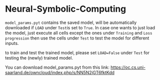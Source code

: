 # Neural-Symbolic-Computing
`model_params.pyt` contains the saved model, will be automatically downloaded
if `LOAD` under `Test`is set to `True`.
In case one wants to just load the model, just execute all cells
except the ones under `Training` and `Loss progression` then use the cells under
`Test` to test the model for different inputs.

to train and test the trained model, please set `LOAD=False` under `Test`
for testing the (newly) trained model.

You can download model_params.pyt from this link: 
https://oc.cs.uni-saarland.de/owncloud/index.php/s/NN5N2jGT6fktKdd
